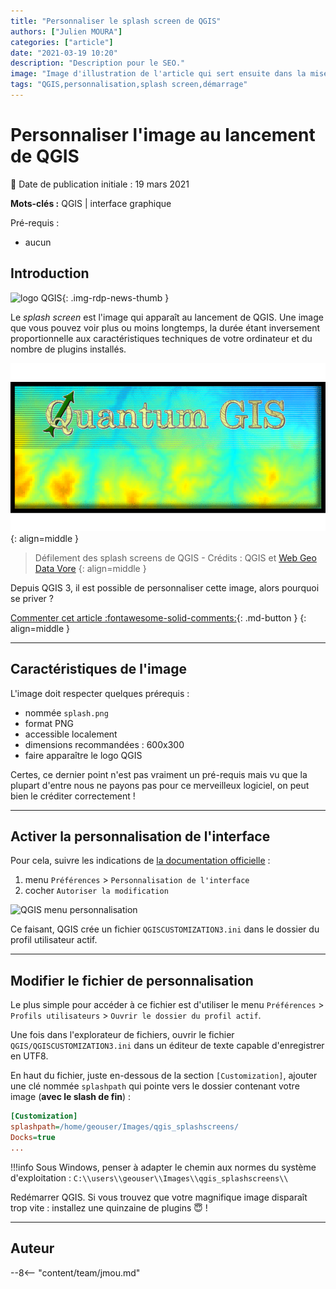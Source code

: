```yaml
---
title: "Personnaliser le splash screen de QGIS"
authors: ["Julien MOURA"]
categories: ["article"]
date: "2021-03-19 10:20"
description: "Description pour le SEO."
image: "Image d'illustration de l'article qui sert ensuite dans la mise en avant : réseaux sociaux, flux RSS..."
tags: "QGIS,personnalisation,splash screen,démarrage"
---
```


# Personnaliser l'image au lancement de QGIS

:calendar: Date de publication initiale : 19 mars 2021

**Mots-clés :** QGIS | interface graphique

Pré-requis :

- aucun

## Introduction

![logo QGIS](https://cdn.geotribu.fr/img/logos-icones/logiciels_librairies/qgis.png){: .img-rdp-news-thumb }

Le *splash screen* est l'image qui apparaît au lancement de QGIS. Une image que vous pouvez voir plus ou moins longtemps, la durée étant inversement proportionnelle aux caractéristiques techniques de votre ordinateur et du nombre de plugins installés.

![splash screens QGIS](https://raw.githubusercontent.com/webgeodatavore/qgis-splash-screens-birthday/master/qgis-splash-screens-no-text.gif "Défilement des splash screens de QGIS - Crédits : QGIS et Web Geo Data Vore")
{: align=middle }
> Défilement des splash screens de QGIS - Crédits : QGIS et [Web Geo Data Vore](https://github.com/webgeodatavore/qgis-splash-screens-birthday)
{: align=middle }

Depuis QGIS 3, il est possible de personnaliser cette image, alors pourquoi se priver ?

[Commenter cet article :fontawesome-solid-comments:](#__comments){: .md-button }
{: align=middle }

----

## Caractéristiques de l'image

L'image doit respecter quelques prérequis :

- nommée `splash.png`
- format PNG
- accessible localement
- dimensions recommandées : 600x300
- faire apparaître le logo QGIS

Certes, ce dernier point n'est pas vraiment un pré-requis mais vu que la plupart d'entre nous ne payons pas pour ce merveilleux logiciel, on peut bien le créditer correctement !

----

## Activer la personnalisation de l'interface

Pour cela, suivre les indications de [la documentation officielle](https://docs.qgis.org/3.16/fr/docs/user_manual/introduction/qgis_configuration.html#customization) :

1. menu `Préférences` > `Personnalisation de l'interface`
2. cocher `Autoriser la modification`

![QGIS menu personnalisation](https://cdn.geotribu.fr/img/tuto/qgis_splash_screen/qgis_customization_ui_menu.png "QGIS - Menu personnalisation de l'interface")

Ce faisant, QGIS crée un fichier `QGISCUSTOMIZATION3.ini` dans le dossier du profil utilisateur actif.

----

## Modifier le fichier de personnalisation

Le plus simple pour accéder à ce fichier est d'utiliser le menu `Préférences` > `Profils utilisateurs` > `Ouvrir le dossier du profil actif`.

Une fois dans l'explorateur de fichiers, ouvrir le fichier `QGIS/QGISCUSTOMIZATION3.ini` dans un éditeur de texte capable d'enregistrer en UTF8.

En haut du fichier, juste en-dessous de la section `[Customization]`, ajouter une clé nommée `splashpath` qui pointe vers le dossier contenant votre image (**avec le slash de fin**) :

```ini
[Customization]
splashpath=/home/geouser/Images/qgis_splashscreens/
Docks=true
...
```

!!!info
    Sous Windows, penser à adapter le chemin aux normes du système d'exploitation : `C:\\users\\geouser\\Images\\qgis_splashscreens\\`

Redémarrer QGIS. Si vous trouvez que votre magnifique image disparaît trop vite : installez une quinzaine de plugins :innocent: !

----

## Auteur

--8<-- "content/team/jmou.md"
